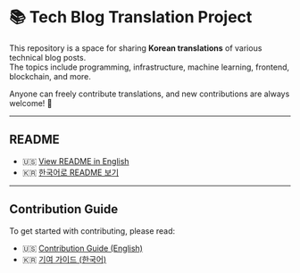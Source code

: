 # 📚 Tech Blog Translation Project

This repository is a space for sharing **Korean translations** of various technical blog posts.  
The topics include programming, infrastructure, machine learning, frontend, blockchain, and more.

Anyone can freely contribute translations, and new contributions are always welcome! 🙌

---

## README

- 🇺🇸 [View README in English](./README.en.md)
- 🇰🇷 [한국어로 README 보기](./README.ko.md)

---

## Contribution Guide

To get started with contributing, please read:

- 🇺🇸 [Contribution Guide (English)](./.github/CONTRIBUTING.en.md)
- 🇰🇷 [기여 가이드 (한국어)](./.github/CONTRIBUTING.ko.md)
